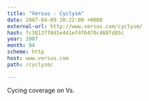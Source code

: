```yaml
---
title: "Versus - Cyclysm"
date: 2007-04-09 20:22:00 +0000
external-url: http://www.versus.com/cyclysm/
hash: fc38137f0d1e441ef4f6470c468fd85c
year: 2007
month: 04
scheme: http
host: www.versus.com
path: /cyclysm/

---
```


Cycing coverage on Vs.

